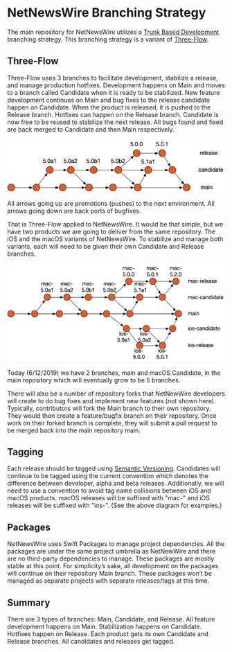 
# NetNewsWire Branching Strategy

The main repository for NetNewsWire utilizes a [Trunk Based Development](https://trunkbaseddevelopment.com) branching strategy.  This branching strategy is a variant of [Three-Flow](https://www.nomachetejuggling.com/2017/04/09/a-different-branching-strategy/).

## Three-Flow

Three-Flow uses 3 branches to facilitate development, stabilize a release, and manage production hotfixes.  Development happens on Main and moves to a branch called Candidate when it is ready to be stabilized.  New feature development continues on Main and bug fixes to the release candidate happen on Candidate.  When the product is released, it is pushed to the Release branch. Hotfixes can happen on the Release branch.  Candidate is now free to be reused to stabilize the next release.  All bugs found and fixed are back merged to Candidate and then Main respectively.

![Branching](Images/Branching.png)

All arrows going up are promotions (pushes) to the next environment.  All arrows going down are back ports of bugfixes.

That is Three-Flow applied to NetNewsWire.  It would be that simple, but we have two products we are going to deliver from the same repository.  The iOS and the macOS variants of NetNewsWire.  To stabilize and manage both variants, each will need to be given their own Candidate and Release branches.

![Branching Full](Images/Branching-Full.png)

Today (6/12/2019) we have 2 branches, main and macOS Candidate, in the main repository which will eventually grow to be 5 branches.

There will also be a number of repository forks that NetNewWire developers will create to do bug fixes and implement new features (not shown here).  Typically, contributors will fork the Main branch to their own repository.  They would then create a feature/bugfix branch on their repository.  Once work on their forked branch is complete, they will submit a pull request to be merged back into the main repository main.

## Tagging

Each release should be tagged using [Semantic Versioning](https://semver.org/).  Candidates will continue to be tagged using the current convention which denotes the difference between developer, alpha and beta releases.  Additionally, we will need to use a convention to avoid tag name collisions between iOS and macOS products.  macOS releases will be suffixed with "mac-" and iOS releases will be suffixed with "ios-".  (See the above diagram for examples.)

## Packages

NetNewsWire uses Swift Packages to manage project dependencies.  All the packages are under the same project umbrella as NetNewWire and there are no third-party dependencies to manage.  These packages are mostly stable at this point.  For simplicity’s sake, all development on the packages will continue on their repository Main branch.  These packages won’t be managed as separate projects with separate releases/tags at this time.

## Summary

There are 3 types of branches: Main, Candidate, and Release.  All feature development happens on Main.  Stabilization happens on Candidate.  Hotfixes happen on Release.  Each product gets its own Candidate and Release branches.  All candidates and releases get tagged.
